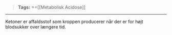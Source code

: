 >**Tags:** ==[[Metabolisk Acidose]]

_____

Ketoner er affaldsstof som kroppen producerer når der er for højt blodsukker over længere tid.